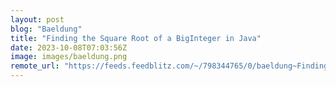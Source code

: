 ```yaml
---
layout: post
blog: "Baeldung"
title: "Finding the Square Root of a BigInteger in Java"
date: 2023-10-08T07:03:56Z
image: images/baeldung.png
remote_url: "https://feeds.feedblitz.com/~/798344765/0/baeldung~Finding-the-Square-Root-of-a-BigInteger-in-Java"
---
```

